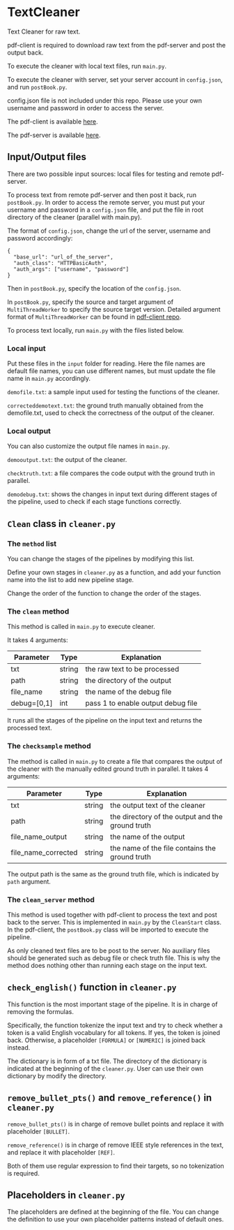 # TextCleaner
Text Cleaner for raw text. 

pdf-client is required to download raw text from the pdf-server and post the output back.

To execute the cleaner with local text files, run `main.py`.

To execute the cleaner with server, set your server account in `config.json`, and run `postBook.py`.

config.json file is not included under this repo. Please use your own username and password in order to access the server.

The pdf-client is available [here](https://github.com/nathanielove/pdf-client).

The pdf-server is available [here](https://github.com/nathanielove/pdf-server).

## Input/Output files

There are two possible input sources: local files for testing and remote pdf-server.

To process text from remote pdf-server and then post it back, run `postBook.py`. In order to access the remote server, you must put your username and password in a `config.json` file, and put the file in root directory of the cleaner (parallel with main.py).

The format of `config.json`, change the url of the server, username and password accordingly:
```
{
  "base_url": "url_of_the_server",
  "auth_class": "HTTPBasicAuth",
  "auth_args": ["username", "password"]
}
```

Then in `postBook.py`, specify the location of the `config.json`.

In `postBook.py`, specify the source and target argument of `MultiThreadWorker` to specify the source target version. Detailed argument format of `MultiThreadWorker` can be found in [pdf-client repo](https://github.com/nathanielove/pdf-client).

To process text locally, run `main.py` with the files listed below.

### Local input
Put these files in the `input` folder for reading. Here the file names are default file names, you can use different names, but must update the file name in `main.py` accordingly.

`demofile.txt`: a sample input used for testing the functions of the cleaner.

`correcteddemotext.txt`: the ground truth manually obtained from the demofile.txt, used to check the correctness of the output of the cleaner.


### Local output
You can also customize the output file names in `main.py`. 

`demooutput.txt`: the output of the cleaner.

`checktruth.txt`: a file compares the code output with the ground truth in parallel.

`demodebug.txt`: shows the changes in input text during different stages of the pipeline, used to check if each stage functions correctly.


## `Clean` class in `cleaner.py`
### The `method` list
You can change the stages of the pipelines by modifying this list. 

Define your own stages in `cleaner.py` as a function, and add your function name into the list to add new pipeline stage.

Change the order of the function to change the order of the stages.

### The `clean` method 
This method is called in `main.py` to execute cleaner.

It takes 4 arguments:

| Parameter | Type | Explanation |
| --- | --- | --- | 
| txt | string | the raw text to be processed |
| path | string | the directory of the output |
| file_name | string | the name of the debug file |
| debug=[0,1] | int | pass 1 to enable output debug file |

It runs all the stages of the pipeline on the input text and returns the processed text.

### The `checksample` method
The method is called in `main.py` to create a file that compares the output of the cleaner with the manually edited ground truth in parallel.
It takes 4 arguments:

| Parameter | Type | Explanation |
| --- | --- | --- | 
| txt | string | the output text of the cleaner |
| path | string | the directory of the output and the ground truth |
| file_name_output | string | the name of the output |
| file_name_corrected | string | the name of the file contains the ground truth |

The output path is the same as the ground truth file, which is indicated by `path` argument.

### The `clean_server` method
This method is used together with pdf-client to process the text and post back to the server. This is implemented in `main.py` by the `CleanStart` class. In the pdf-client, the `postBook.py` class will be imported to execute the pipeline.

As only cleaned text files are to be post to the server. No auxiliary files should be generated such as debug file or check truth file. This is why the method does nothing other than running each stage on the input text.

## `check_english()` function in `cleaner.py`
This function is the most important stage of the pipeline. It is in charge of removing the formulas.

Specifically, the function tokenize the input text and try to check whether a token is a valid English vocabulary for all tokens. If yes, the token is joined back. Otherwise, a placeholder `[FORMULA]` or `[NUMERIC]` is joined back instead.

The dictionary is in form of a txt file. The directory of the dictionary is indicated at the beginning of the `cleaner.py`. User can use their own dictionary by modify the directory.

## `remove_bullet_pts()` and `remove_reference()` in `cleaner.py`
`remove_bullet_pts()` is in charge of remove bullet points and replace it with placeholder `[BULLET]`.

`remove_reference()` is in charge of remove IEEE style references in the text, and replace it with placeholder `[REF]`.

Both of them use regular expression to find their targets, so no tokenization is required.

## Placeholders in `cleaner.py`
The placeholders are defined at the beginning of the file. You can change the definition to use your own placeholder patterns instead of default ones.